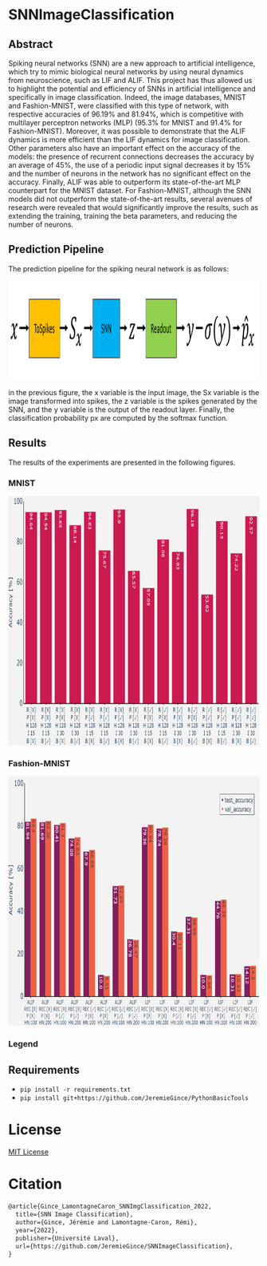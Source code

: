 # SNNImageClassification
 

## Abstract

Spiking neural networks (SNN) are a new approach to artificial intelligence, which try to mimic biological 
neural networks by using neural dynamics from neuroscience, such as LIF and ALIF. This project has thus 
allowed us to highlight the potential and efficiency of SNNs in artificial intelligence and specifically 
in image classification. Indeed, the image databases, MNIST and Fashion-MNIST, were classified with this 
type of network, with respective accuracies of 96.19% and 81.94%, which is competitive with multilayer 
perceptron networks (MLP) (95.3% for MNIST and 91.4% for Fashion-MNIST). Moreover, it was possible to 
demonstrate that the ALIF dynamics is more efficient than the LIF dynamics for image classification. Other 
parameters also have an important effect on the accuracy of the models: the presence of recurrent connections 
decreases the accuracy by an average of 45%, the use of a periodic input signal decreases it by 15% 
and the number of neurons in the network has no significant effect on the accuracy. Finally, ALIF was able 
to outperform its state-of-the-art MLP counterpart for the MNIST dataset. For Fashion-MNIST, although the 
SNN models did not outperform the state-of-the-art results, several avenues of research were revealed that 
would significantly improve the results, such as extending the training, training the beta parameters, and 
reducing the number of neurons.


## Prediction Pipeline

The prediction pipeline for the spiking neural network is as follows:
<p align="center"> <img width="900" height="200" src="https://github.com/JeremieGince/SNNImageClassification/blob/main/figures/PipelineNet_Schm.png?raw=true"> </p>

in the previous figure, the x variable is the input image, the Sx variable is the image transformed
into spikes, the z variable is the spikes generated by the SNN, and the y variable is the output of the
readout layer. Finally, the classification probability px are computed by the softmax function.


## Results

The results of the experiments are presented in the following figures.

### MNIST
<p align="center"> <img width="1200" height="500" src="https://github.com/JeremieGince/SNNImageClassification/blob/main/figures/MNIST_precision_128N.png?raw=true"> </p>



### Fashion-MNIST
<p align="center"> <img width="1200" height="500" src="https://github.com/JeremieGince/SNNImageClassification/blob/main/figures/FMNIST_precision.png?raw=true"> </p>

### Legend




## Requirements
- ```pip install -r requirements.txt```
- ```pip install git+https://github.com/JeremieGince/PythonBasicTools```



# License
[MIT License](LICENSE.md)


# Citation
```
@article{Gince_LamontagneCaron_SNNImgClassification_2022,
  title={SNN Image Classification},
  author={Gince, Jérémie and Lamontagne-Caron, Rémi},
  year={2022},
  publisher={Université Laval},
  url={https://github.com/JeremieGince/SNNImageClassification},
}
```
